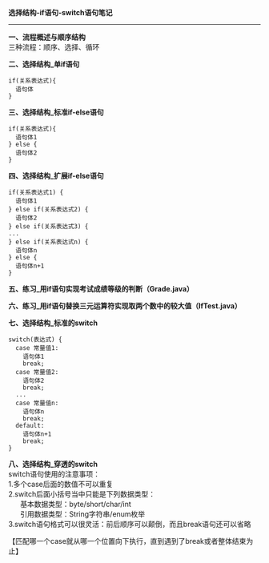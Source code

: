 **选择结构-if语句-switch语句笔记**  


----------


**一、流程概述与顺序结构**  
    三种流程：顺序、选择、循环  
      
**二、选择结构_单if语句** 

    if(关系表达式){  
      语句体  
    }  
      
**三、选择结构_标准if-else语句**  

    if(关系表达式){  
      语句体1  
    } else {  
      语句体2  
    }  
      
**四、选择结构_扩展if-else语句**  

    if(关系表达式1) {  
      语句体1  
    } else if(关系表达式2) {  
      语句体2  
    } else if(关系表达式3) {  
    ...  
    } else if(关系表达式n) {  
      语句体n  
    } else {  
      语句体n+1  
    }  
      
**五、练习_用if语句实现考试成绩等级的判断（Grade.java）**  
  
**六、练习_用if语句替换三元运算符实现取两个数中的较大值（IfTest.java）**  
  
**七、选择结构_标准的switch**  

    switch(表达式) {  
      case 常量值1:  
        语句体1  
        break;  
      case 常量值2:  
        语句体2  
        break;  
      ...  
      case 常量值n:  
        语句体n  
        break;  
      default:  
        语句体n+1  
        break;    
    }  
      
**八、选择结构_穿透的switch**  
switch语句使用的注意事项：  
1.多个case后面的数值不可以重复  
2.switch后面小括号当中只能是下列数据类型：  
&nbsp;&nbsp;&nbsp;&nbsp;&nbsp;&nbsp;基本数据类型：byte/short/char/int  
&nbsp;&nbsp;&nbsp;&nbsp;&nbsp;&nbsp;引用数据类型：String字符串/enum枚举  
3.switch语句格式可以很灵活：前后顺序可以颠倒，而且break语句还可以省略  
                      
【匹配哪一个case就从哪一个位置向下执行，直到遇到了break或者整体结束为止】